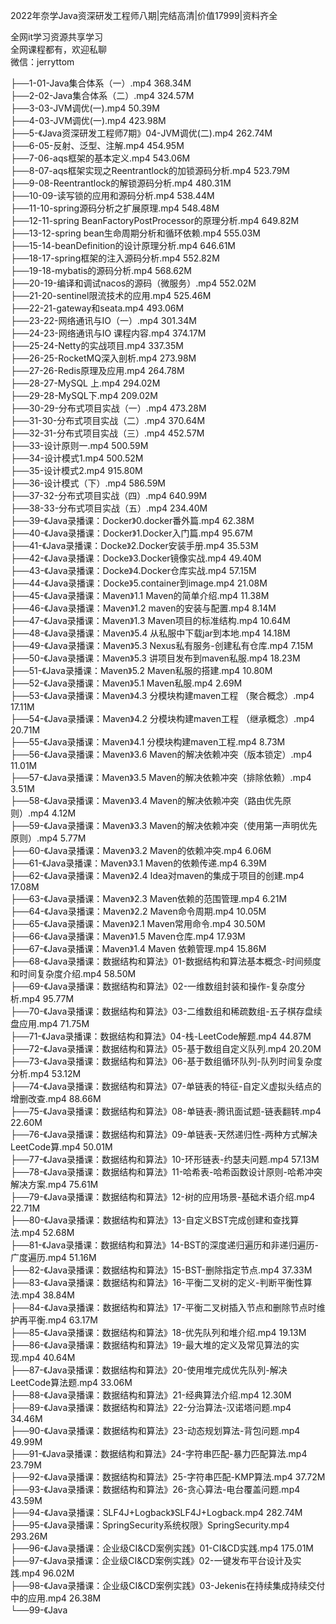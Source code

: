 2022年奈学Java资深研发工程师八期|完结高清|价值17999|资料齐全

全网it学习资源共享学习<br>全网课程都有，欢迎私聊<br>微信：jerryttom<br>

├──1-01-Java集合体系（一）.mp4 368.34M<br> ├──2-02-Java集合体系（二）.mp4 324.57M<br> ├──3-03-JVM调优(一).mp4 50.39M<br> ├──4-03-JVM调优(一).mp4 423.98M<br> ├──5-《Java资深研发工程师7期》04-JVM调优(二).mp4 262.74M<br> ├──6-05-反射、泛型、注解.mp4 454.95M<br> ├──7-06-aqs框架的基本定义.mp4 543.06M<br> ├──8-07-aqs框架实现之Reentrantlock的加锁源码分析.mp4 523.79M<br> ├──9-08-Reentrantlock的解锁源码分析.mp4 480.31M<br> ├──10-09-读写锁的应用和源码分析.mp4 538.44M<br> ├──11-10-spring源码分析之扩展原理.mp4 548.48M<br> ├──12-11-spring BeanFactoryPostProcessor的原理分析.mp4 649.82M<br> ├──13-12-spring bean生命周期分析和循环依赖.mp4 555.03M<br> ├──15-14-beanDefinition的设计原理分析.mp4 646.61M<br> ├──18-17-spring框架的注入源码分析.mp4 552.82M<br> ├──19-18-mybatis的源码分析.mp4 568.62M<br> ├──20-19-编译和调试nacos的源码（微服务）.mp4 552.02M<br> ├──21-20-sentinel限流技术的应用.mp4 525.46M<br> ├──22-21-gateway和seata.mp4 493.06M<br> ├──23-22-网络通讯与IO（一）.mp4 301.34M<br> ├──24-23-网络通讯与IO 课程内容.mp4 374.17M<br> ├──25-24-Netty的实战项目.mp4 337.35M<br> ├──26-25-RocketMQ深入剖析.mp4 273.98M<br> ├──27-26-Redis原理及应用.mp4 264.78M<br> ├──28-27-MySQL 上.mp4 294.02M<br> ├──29-28-MySQL下.mp4 209.02M<br> ├──30-29-分布式项目实战（一）.mp4 473.28M<br> ├──31-30-分布式项目实战（二）.mp4 370.64M<br> ├──32-31-分布式项目实战（三）.mp4 452.57M<br> ├──33-设计原则一.mp4 500.59M<br> ├──34-设计模式1.mp4 500.52M<br> ├──35-设计模式2.mp4 915.80M<br> ├──36-设计模式（下）.mp4 586.59M<br> ├──37-32-分布式项目实战（四）.mp4 640.99M<br> ├──38-33-分布式项目实战（五）.mp4 234.40M<br> ├──39-《Java录播课：Docker》0.docker番外篇.mp4 62.38M<br> ├──40-《Java录播课：Docker》1.Docker入门篇.mp4 95.67M<br> ├──41-《Java录播课：Docke》2.Docker安装手册.mp4 35.53M<br> ├──42-《Java录播课：Docke》3.Docker镜像实战.mp4 49.40M<br> ├──43-《Java录播课：Docke》4.Docker仓库实战.mp4 57.15M<br> ├──44-《Java录播课：Docke》5.container到image.mp4 21.08M<br> ├──45-《Java录播课：Maven》1.1 Maven的简单介绍.mp4 11.38M<br> ├──46-《Java录播课：Maven》1.2 maven的安装与配置.mp4 8.14M<br> ├──47-《Java录播课：Maven》1.3 Maven项目的标准结构.mp4 10.64M<br> ├──48-《Java录播课：Maven》5.4 从私服中下载jar到本地.mp4 14.18M<br> ├──49-《Java录播课：Maven》5.3 Nexus私有服务-创建私有仓库.mp4 7.15M<br> ├──50-《Java录播课：Maven》5.3 讲项目发布到maven私服.mp4 18.23M<br> ├──51-《Java录播课：Maven》5.2 Maven私服的搭建.mp4 10.80M<br> ├──52-《Java录播课：Maven》5.1 Maven私服.mp4 2.69M<br> ├──53-《Java录播课：Maven》4.3 分模块构建maven工程 （聚合概念）.mp4 17.11M<br> ├──54-《Java录播课：Maven》4.2 分模块构建maven工程 （继承概念）.mp4 20.71M<br> ├──55-《Java录播课：Maven》4.1 分模块构建maven工程.mp4 8.73M<br> ├──56-《Java录播课：Maven》3.6 Maven的解决依赖冲突（版本锁定）.mp4 11.01M<br> ├──57-《Java录播课：Maven》3.5 Maven的解决依赖冲突（排除依赖）.mp4 3.51M<br> ├──58-《Java录播课：Maven》3.4 Maven的解决依赖冲突（路由优先原则）.mp4 4.12M<br> ├──59-《Java录播课：Maven》3.3 Maven的解决依赖冲突（使用第一声明优先原则）.mp4 5.77M<br> ├──60-《Java录播课：Maven》3.2 Maven的依赖冲突.mp4 6.06M<br> ├──61-《Java录播课：Maven》3.1 Maven的依赖传递.mp4 6.39M<br> ├──62-《Java录播课：Maven》2.4 Idea对maven的集成于项目的创建.mp4 17.08M<br> ├──63-《Java录播课：Maven》2.3 Maven依赖的范围管理.mp4 6.21M<br> ├──64-《Java录播课：Maven》2.2 Maven命令周期.mp4 10.05M<br> ├──65-《Java录播课：Maven》2.1 Maven常用命令.mp4 30.50M<br> ├──66-《Java录播课：Maven》1.5 Maven仓库.mp4 17.93M<br> ├──67-《Java录播课：Maven》1.4 Maven 依赖管理.mp4 15.86M<br> ├──68-《Java录播课：数据结构和算法》01-数据结构和算法基本概念-时间频度和时间复杂度介绍.mp4 58.50M<br> ├──69-《Java录播课：数据结构和算法》02-一维数组封装和操作-复杂度分析.mp4 95.77M<br> ├──70-《Java录播课：数据结构和算法》03-二维数组和稀疏数组-五子棋存盘续盘应用.mp4 71.75M<br> ├──71-《Java录播课：数据结构和算法》04-栈-LeetCode解题.mp4 44.87M<br> ├──72-《Java录播课：数据结构和算法》05-基于数组自定义队列.mp4 20.20M<br> ├──73-《Java录播课：数据结构和算法》06-基于数组循环队列-队列时间复杂度分析.mp4 53.12M<br> ├──74-《Java录播课：数据结构和算法》07-单链表的特征-自定义虚拟头结点的增删改查.mp4 88.66M<br> ├──75-《Java录播课：数据结构和算法》08-单链表-腾讯面试题-链表翻转.mp4 22.60M<br> ├──76-《Java录播课：数据结构和算法》09-单链表-天然递归性-两种方式解决LeetCode算.mp4 50.01M<br> ├──77-《Java录播课：数据结构和算法》10-环形链表-约瑟夫问题.mp4 57.13M<br> ├──78-《Java录播课：数据结构和算法》11-哈希表-哈希函数设计原则-哈希冲突解决方案.mp4 75.61M<br> ├──79-《Java录播课：数据结构和算法》12-树的应用场景-基础术语介绍.mp4 22.71M<br> ├──80-《Java录播课：数据结构和算法》13-自定义BST完成创建和查找算法.mp4 52.68M<br> ├──81-《Java录播课：数据结构和算法》14-BST的深度递归遍历和非递归遍历-广度遍历.mp4 51.16M<br> ├──82-《Java录播课：数据结构和算法》15-BST-删除指定节点.mp4 37.33M<br> ├──83-《Java录播课：数据结构和算法》16-平衡二叉树的定义-判断平衡性算法.mp4 38.84M<br> ├──84-《Java录播课：数据结构和算法》17-平衡二叉树插入节点和删除节点时维护再平衡.mp4 63.17M<br> ├──85-《Java录播课：数据结构和算法》18-优先队列和堆介绍.mp4 19.13M<br> ├──86-《Java录播课：数据结构和算法》19-最大堆的定义及常见算法的实现.mp4 40.64M<br> ├──87-《Java录播课：数据结构和算法》20-使用堆完成优先队列-解决LeetCode算法题.mp4 33.06M<br> ├──88-《Java录播课：数据结构和算法》21-经典算法介绍.mp4 12.30M<br> ├──89-《Java录播课：数据结构和算法》22-分治算法-汉诺塔问题.mp4 34.46M<br> ├──90-《Java录播课：数据结构和算法》23-动态规划算法-背包问题.mp4 49.99M<br> ├──91-《Java录播课：数据结构和算法》24-字符串匹配-暴力匹配算法.mp4 23.79M<br> ├──92-《Java录播课：数据结构和算法》25-字符串匹配-KMP算法.mp4 37.72M<br> ├──93-《Java录播课：数据结构和算法》26-贪心算法-电台覆盖问题.mp4 43.59M<br> ├──94-《Java录播课：SLF4J+Logback》SLF4J+Logback.mp4 282.74M<br> ├──95-《Java录播课：SpringSecurity系统权限》SpringSecurity.mp4 293.26M<br> ├──96-《Java录播课：企业级CI&amp;CD案例实践》01-CI&amp;CD实践.mp4 175.01M<br> ├──97-《Java录播课：企业级CI&amp;CD案例实践》02-一键发布平台设计及实践.mp4 96.02M<br> ├──98-《Java录播课：企业级CI&amp;CD案例实践》03-Jekenis在持续集成持续交付中的应用.mp4 26.38M<br> └──99-《Java